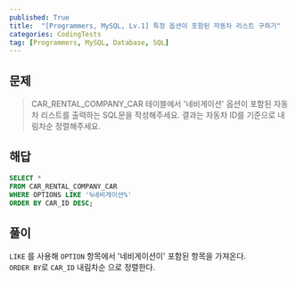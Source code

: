 ```yaml
---
published: True
title:  "[Programmers, MySQL, Lv.1] 특정 옵션이 포함된 자동차 리스트 구하기"
categories: CodingTests
tag: [Programmers, MySQL, Database, SQL]
---
```


## 문제

> CAR_RENTAL_COMPANY_CAR 테이블에서 '네비게이션' 옵션이 포함된 자동차 리스트를 출력하는 SQL문을 작성해주세요. 결과는 자동차 ID를 기준으로 내림차순 정렬해주세요.

## 해답

```sql
SELECT * 
FROM CAR_RENTAL_COMPANY_CAR
WHERE OPTIONS LIKE '%네비게이션%'
ORDER BY CAR_ID DESC;
```

## 풀이
```LIKE``` 를 사용해 ```OPTION``` 항목에서 '네비게이션이' 포함된 항목을 가져온다.  
```ORDER BY```로 ```CAR_ID``` 내림차순 으로 정렬한다.  